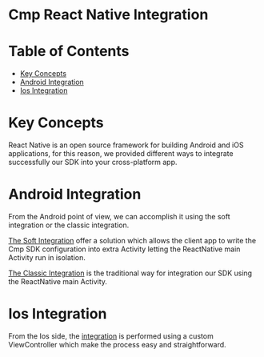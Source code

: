 # Cmp React Native Integration

# Table of Contents
- [Key Concepts](#key-concepts)
- [Android Integration](#android-integration)
- [Ios Integration](#ios-integration)

# Key Concepts
React Native is an open source framework for building Android and iOS applications, for this reason, we provided different
ways to integrate successfully our SDK into your cross-platform app.

# Android Integration
From the Android point of view, we can accomplish it using the soft integration or the classic integration.

[The Soft Integration](ANDROID_SOFT_INTEGRATION.md) offer a solution which allows the client app to write the Cmp SDK configuration 
into extra Activity letting the ReactNative main Activity run in isolation.

[The Classic Integration](ANDROID_CLASSIC_INTEGRATION.md) is the traditional way for integration our SDK using the ReactNative main Activity.

# Ios Integration
From the Ios side, the [integration](IOS_INTEGRATION.md) is performed using a custom ViewController which make the process 
easy and straightforward.

